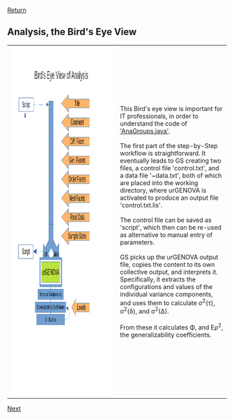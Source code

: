 [Return](professionals.md)
## Analysis, the Bird's Eye View ##
<TABLE>
	<TR>
		<TD width = "50%">
			<img src = "img/AnaBird.png" style="width:500px;height:800px;">
		</TD>
		<TD width = "50%">
			This Bird's eye view is important for IT professionals, in order to
			understand the code of <a href="https://github.com/G-String-Legacy/G_String/blob/main/workbench/GS_L/src/steps/AnaGroups.java">'AnaGroups.java'</a>.<BR/><BR/>
			The first part of the step-by-Step workflow is straightforward.
			It eventually leads to GS creating two files, a control file 'control.txt',
			and a data file '~data.txt', both of which are placed into the working directory,
			where urGENOVA is activated to produce an output file 'control.txt.lis'.<BR/><BR/>
			The control file can be saved as 'script', which then can be re-used as alternative to manual entry of parameters.<br><br>
			GS picks up the urGENOVA output file, copies the content to its own collective
			output, and interprets it. Specifically, it extracts the configurations and values of the
			individual variance components, and uses them to calculate &sigma;<sup>2</sup>(&tau;),
			&sigma;<sup>2</sup>(&delta;), and &sigma;<sup>2</sup>(&Delta;).</BR></BR>
			From these it calculates &Phi;, and E&rho;<sup>2</sup>, the generalizability coefficients.
</TABLE>

[Next](VarianceComponents.md)
